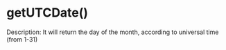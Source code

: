 # getUTCDate()

Description: It will return the day of the month, according to universal time (from 1-31)